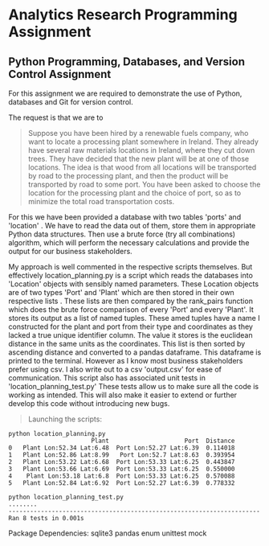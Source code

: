 # Analytics Research Programming Assignment
## Python Programming, Databases, and Version Control Assignment
For this assignment we are required to demonstrate the use of Python, databases
and Git for version control.

The request is that we are to

> Suppose you have been hired by a renewable fuels company, who want to locate a
> processing plant somewhere in Ireland. They already have several raw materials
> locations in Ireland, where they cut down trees. They have decided that the
> new plant will be at one of those locations. The idea is that wood from all 
> locations will be transported by road to the processing plant, and then the
> product will be transported by road to some port. You have been asked to
> choose the location for the processing plant and the choice of port, so as to
> minimize the total road transportation costs.


For this we have been provided a database with two tables 'ports' and 'location'
. We have to read the data out of them, store them in appropriate Python data
structures. Then use a brute force (try all combinations) algorithm, which will
perform the necessary calculations and provide the output for our business
stakeholders.

My approach is well commented in the respective scripts themselves. But
effectively location_planning.py is a script which reads the databases into 
'Location' objects with sensibly named parameters. These Location objects are of
two types 'Port' and 'Plant' which are then stored in their own respective lists
. These lists are then compared by the rank_pairs function which does the brute
force comparison of every 'Port' and every 'Plant'. It stores its output as a
list of named tuples. These amed tuples have a name I constructed for the plant
and port from their type and coordinates as they lacked a true unique identifier
column. The value it stores is the euclidean distance in the same units as the
coordinates. This list is then sorted by ascending distance and converted to a
pandas dataframe. This dataframe is printed to the terminal. However as I know
most business stakeholders prefer using csv. I also write out to a csv
'output.csv' for ease of communication. This script also has associated unit
tests in 'location_planning_test.py' These tests allow us to make sure all the
code is working as intended. This will also make it easier to extend or further
develop this code without introducing new bugs.

> Launching the scripts:
```shell
python location_planning.py
                       Plant                     Port  Distance
0   Plant Lon:52.34 Lat:6.48  Port Lon:52.27 Lat:6.39  0.114018
1   Plant Lon:52.86 Lat:8.99   Port Lon:52.7 Lat:8.63  0.393954
2   Plant Lon:53.22 Lat:6.68  Port Lon:53.33 Lat:6.25  0.443847
3   Plant Lon:53.66 Lat:6.69  Port Lon:53.33 Lat:6.25  0.550000
4    Plant Lon:53.18 Lat:6.8  Port Lon:53.33 Lat:6.25  0.570088
5   Plant Lon:52.84 Lat:6.92  Port Lon:52.27 Lat:6.39  0.778332
```

```shell
python location_planning_test.py
........
----------------------------------------------------------------------
Ran 8 tests in 0.001s
```


Package Dependencies:
sqlite3
pandas
enum
unittest
mock
